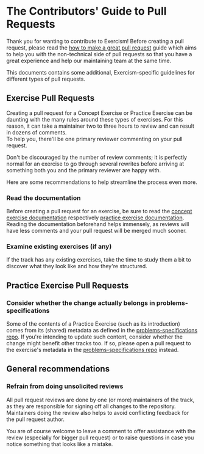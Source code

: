 # The Contributors' Guide to Pull Requests

Thank you for wanting to contribute to Exercism!
Before creating a pull request, please read the [how to make a great pull request][how-to-make-a-great-pr] guide which aims to help you with the non-technical side of pull requests so that you have a great experience and help our maintaining team at the same time.

This documents contains some additional, Exercism-specific guidelines for different types of pull requests.

## Exercise Pull Requests

Creating a pull request for a Concept Exercise or Practice Exercise can be daunting with the many rules around these types of exercises.
For this reason, it can take a maintainer two to three hours to review and can result in dozens of comments.  
To help you, there'll be one primary reviewer commenting on your pull request.

Don't be discouraged by the number of review comments; it is perfectly normal for an exercise to go through several rewrites before arriving at something both you and the primary reviewer are happy with.

Here are some recommendations to help streamline the process even more.

### Read the documentation

Before creating a pull request for an exercise, be sure to read the [concept exercise documentation][concept-exercises] respectively [practice exercise documentation][practice-exercises].
Reading the documentation beforehand helps immensely, as reviews will have less comments and your pull request will be merged much sooner.

### Examine existing exercises (if any)

If the track has any existing exercises, take the time to study them a bit to discover what they look like and how they're structured.

## Practice Exercise Pull Requests

### Consider whether the change actually belongs in problems-specifications

Some of the contents of a Practice Exercise (such as its introduction) comes from its (shared) metadata as defined in the [problems-specifications repo][problem-specifications].
If you're intending to update such content, consider whether the change might benefit other tracks too.
If so, please open a pull request to the exercise's metadata in the [problems-specifications repo][problem-specifications] instead.

## General recommendations

### Refrain from doing unsolicited reviews

All pull request reviews are done by one (or more) maintainers of the track, as they are responsible for signing off all changes to the repository.
Maintainers doing the review also helps to avoid conflicting feedback for the pull request author.

You are of course welcome to leave a comment to offer assistance with the review (especially for bigger pull request) or to raise questions in case you notice something that looks like a mistake.

[how-to-make-a-great-pr]: /docs/community/being-a-good-community-member/pull-requests
[problem-specifications]: https://github.com/exercism/problem-specifications
[concept-exercises]: https://exercism.org/docs/building/tracks/concept-exercises
[practice-exercises]: https://exercism.org/docs/building/tracks/practice-exercises
